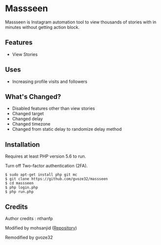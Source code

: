 # Massseen
Massseen is Instagram automation tool to view thousands of stories with in minutes without getting action block. 

## Features
- View Stories
  
## Uses 
- Increasing profile visits and followers

## What's Changed?
- Disabled features other than view stories
- Changed target
- Changed delay
- Changed timezone
- Changed from static delay to randomize delay method
   
## Installation

Requires at least PHP version 5.6 to run.

Turn off Two-factor authentication (2FA).

```
$ sudo apt-get install php git mc
$ git clone https://github.com/gvoze32/massseen
$ cd massseen
$ php login.php
$ php run.php
```

## Credits
Author credits : nthanfp

Modified by mohsanjid ([Repository](https://github.com/sanjidtk/masslooker))

Remodified by gvoze32
